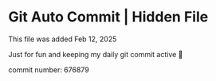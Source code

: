 # Git Auto Commit | Hidden File

This file was added Feb 12, 2025

Just for fun and keeping my daily git commit active 🤪

commit number: 676879
